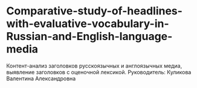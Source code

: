 # Comparative-study-of-headlines-with-evaluative-vocabulary-in-Russian-and-English-language-media
Контент-анализ заголовков русскоязычных и англоязычных медиа, выявление заголовков с оценочной лексикой. Руководитель: Куликова Валентина Александровна
